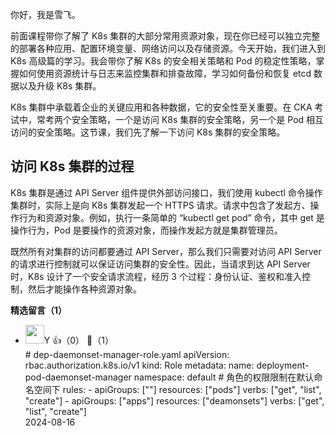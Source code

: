 你好，我是雪飞。

前面课程带你了解了 K8s 集群的大部分常用资源对象，现在你已经可以独立完整的部署各种应用、配置环境变量、网络访问以及存储资源。今天开始，我们进入到 K8s 高级篇的学习。我会带你了解 K8s 的安全相关策略和 Pod 的稳定性策略，掌握如何使用资源统计与日志来监控集群和排查故障，学习如何备份和恢复 etcd 数据以及升级 K8s 集群。

K8s 集群中承载着企业的关键应用和各种数据，它的安全性至关重要。在 CKA 考试中，常考两个安全策略，一个是访问 K8s 集群的安全策略，另一个是 Pod 相互访问的安全策略。这节课，我们先了解一下访问 K8s 集群的安全策略。

## 访问 K8s 集群的过程

K8s 集群是通过 API Server 组件提供外部访问接口，我们使用 kubectl 命令操作集群时，实际上是向 K8s 集群发起一个 HTTPS 请求。请求中包含了发起方、操作行为和资源对象。例如，执行一条简单的 “kubectl get pod” 命令，其中 get 是操作行为，Pod 是要操作的资源对象，而操作发起方就是集群管理员。

既然所有对集群的访问都要通过 API Server，那么我们只需要对访问 API Server 的请求进行控制就可以保证访问集群的安全性。因此，当请求到达 API Server 时，K8s 设计了一个安全请求流程，经历 3 个过程：身份认证、鉴权和准入控制，然后才能操作各种资源对象。
<div><strong>精选留言（1）</strong></div><ul>
<li><img src="https://static001.geekbang.org/account/avatar/00/11/ff/28/040f6f01.jpg" width="30px"><span>Y</span> 👍（0） 💬（1）<div># dep-daemonset-manager-role.yaml 
apiVersion: rbac.authorization.k8s.io&#47;v1
kind: Role
metadata:
  name: deployment-pod-daemonset-manager
  namespace: default    # 角色的权限限制在默认命名空间下
rules:
- apiGroups: [&quot;&quot;]
  resources: [&quot;pods&quot;]
  verbs: [&quot;get&quot;, &quot;list&quot;, &quot;create&quot;]
- apiGroups: [&quot;apps&quot;]
  resources: [&quot;deamonsets&quot;]
  verbs: [&quot;get&quot;, &quot;list&quot;, &quot;create&quot;]</div>2024-08-16</li><br/>
</ul>